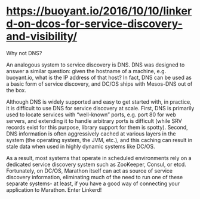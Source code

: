 

# https://buoyant.io/2016/10/10/linkerd-on-dcos-for-service-discovery-and-visibility/

Why not DNS?

An analogous system to service discovery is DNS. DNS was designed to answer a similar question: given the hostname of a machine, e.g. buoyant.io, what is the IP address of that host? In fact, DNS can be used as a basic form of service discovery, and DC/OS ships with Mesos-DNS out of the box.

Although DNS is widely supported and easy to get started with, in practice, it is difficult to use DNS for service discovery at scale. First, DNS is primarily used to locate services with “well-known” ports, e.g. port 80 for web servers, and extending it to handle arbitrary ports is difficult (while SRV records exist for this purpose, library support for them is spotty). Second, DNS information is often aggressively cached at various layers in the system (the operating system, the JVM, etc.), and this caching can result in stale data when used in highly dynamic systems like DC/OS.

As a result, most systems that operate in scheduled environments rely on a dedicated service discovery system such as ZooKeeper, Consul, or etcd. Fortunately, on DC/OS, Marathon itself can act as source of service discovery information, eliminating much of the need to run one of these separate systems- at least, if you have a good way of connecting your application to Marathon. Enter Linkerd!
